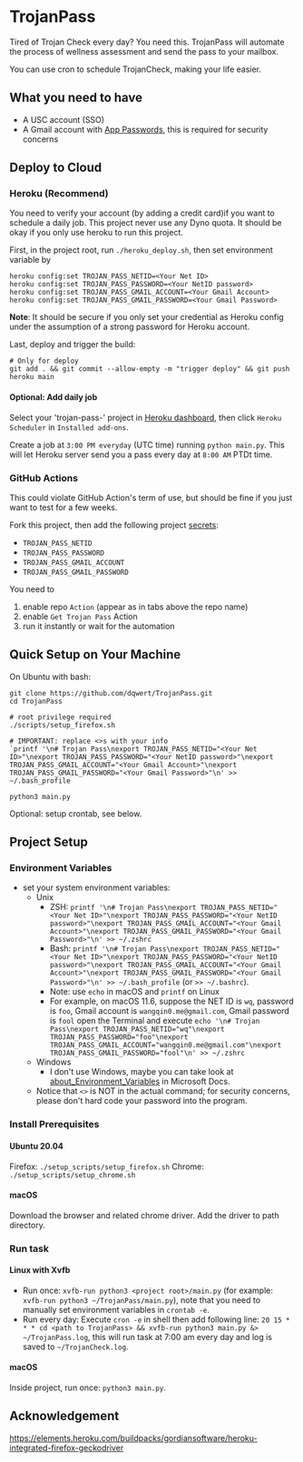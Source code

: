 # TrojanPass

Tired of Trojan Check every day? You need this. TrojanPass will automate the process of wellness assessment and send the pass to your mailbox. 

You can use cron to schedule TrojanCheck, making your life easier. 

## What you need to have

- A USC account (SSO)
- A Gmail account with [App Passwords](https://support.google.com/accounts/answer/185833?hl=en), this is required for security concerns

## Deploy to Cloud

### Heroku (Recommend)

You need to verify your account (by adding a credit card)if you want to schedule a daily job. This project never use any Dyno quota.  It should be okay if you only use heroku to run this project. 

First, in the project root, run `./heroku_deploy.sh`, then set environment variable by

```shell
heroku config:set TROJAN_PASS_NETID=<Your Net ID>
heroku config:set TROJAN_PASS_PASSWORD=<Your NetID password>
heroku config:set TROJAN_PASS_GMAIL_ACCOUNT=<Your Gmail Account>
heroku config:set TROJAN_PASS_GMAIL_PASSWORD=<Your Gmail Password>
```

__Note__: It should be secure if you only set your credential as Heroku config under the assumption of a strong password for Heroku account. 

Last, deploy and trigger the build:
```shell
# Only for deploy
git add . && git commit --allow-empty -m "trigger deploy" && git push heroku main
```

#### Optional: Add daily job

Select your 'trojan-pass-<random number>' project in [Heroku dashboard](https://dashboard.heroku.com), then click `Heroku Scheduler` in `Installed add-ons`. 

Create a job at `3:00 PM everyday` (UTC time) running `python main.py`. This will let Heroku server send you a pass every day at `8:00 AM` PTDt time.   


### GitHub Actions

This could violate GitHub Action's term of use, but should be fine if you just want to test for a few weeks. 

Fork this project, then add the following project [secrets](https://docs.github.com/en/actions/security-guides/encrypted-secrets#creating-encrypted-secrets-for-a-repository):

- `TROJAN_PASS_NETID`
- `TROJAN_PASS_PASSWORD`
- `TROJAN_PASS_GMAIL_ACCOUNT`
- `TROJAN_PASS_GMAIL_PASSWORD`

You need to

1. enable repo `Action` (appear as in tabs above the repo name)
2. enable `Get Trojan Pass` Action
3. run it instantly or wait for the automation

## Quick Setup on Your Machine

On Ubuntu with bash:
```shell
git clone https://github.com/dqwert/TrojanPass.git
cd TrojanPass

# root privilege required
./scripts/setup_firefox.sh

# IMPORTANT: replace <>s with your info
`printf '\n# Trojan Pass\nexport TROJAN_PASS_NETID="<Your Net ID>"\nexport TROJAN_PASS_PASSWORD="<Your NetID password>"\nexport TROJAN_PASS_GMAIL_ACCOUNT="<Your Gmail Account>"\nexport TROJAN_PASS_GMAIL_PASSWORD="<Your Gmail Password>"\n' >> ~/.bash_profile

python3 main.py
```

Optional: setup crontab, see below.

## Project Setup

### Environment Variables

- set your system environment variables:
  - Unix
    - ZSH: `printf '\n# Trojan Pass\nexport TROJAN_PASS_NETID="<Your Net ID>"\nexport TROJAN_PASS_PASSWORD="<Your NetID password>"\nexport TROJAN_PASS_GMAIL_ACCOUNT="<Your Gmail Account>"\nexport TROJAN_PASS_GMAIL_PASSWORD="<Your Gmail Password>"\n' >> ~/.zshrc`
    - Bash: `printf '\n# Trojan Pass\nexport TROJAN_PASS_NETID="<Your Net ID>"\nexport TROJAN_PASS_PASSWORD="<Your NetID password>"\nexport TROJAN_PASS_GMAIL_ACCOUNT="<Your Gmail Account>"\nexport TROJAN_PASS_GMAIL_PASSWORD="<Your Gmail Password>"\n' >> ~/.bash_profile` (or `>> ~/.bashrc`).
    - Note: use `echo` in macOS and `printf` on Linux
    - For example, on macOS 11.6, suppose the NET ID is `wq`, password is `foo`, Gmail account is `wangqin0.me@gmail.com`, Gmail password is `fool` open the Terminal and execute `echo '\n# Trojan Pass\nexport TROJAN_PASS_NETID="wq"\nexport TROJAN_PASS_PASSWORD="foo"\nexport TROJAN_PASS_GMAIL_ACCOUNT="wangqin0.me@gmail.com"\nexport TROJAN_PASS_GMAIL_PASSWORD="fool"\n' >> ~/.zshrc` 
  - Windows
    - I don't use Windows, maybe you can take look at [about_Environment_Variables](https://docs.microsoft.com/en-us/powershell/module/microsoft.powershell.core/about/about_environment_variables) in Microsoft Docs.
  - Notice that `<>` is NOT in the actual command; for security concerns, please don't hard code your password into the program.

### Install Prerequisites

#### Ubuntu 20.04

Firefox: `./setup_scripts/setup_firefox.sh`
Chrome: `./setup_scripts/setup_chrome.sh`

#### macOS

Download the browser and related chrome driver. Add the driver to path directory.  

### Run task

#### Linux with Xvfb

- Run once: `xvfb-run python3 <project root>/main.py` (for example: `xvfb-run python3 ~/TrojanPass/main.py`), note that you need to manually set environment variables in `crontab -e`.
- Run every day: Execute `cron -e` in shell then add following line: `20 15 * * * cd <path to TrojanPass> && xvfb-run python3 main.py &> ~/TrojanPass.log`, this will run task at 7:00 am every day and log is saved to `~/TrojanCheck.log`.

#### macOS

Inside project, run once: `python3 main.py`.

## Acknowledgement

https://elements.heroku.com/buildpacks/gordiansoftware/heroku-integrated-firefox-geckodriver
